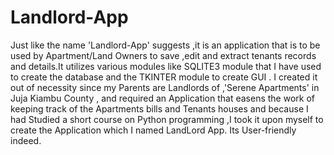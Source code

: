 # Landlord-App
Just like the name 'Landlord-App' suggests ,it is an application that is to be used  by Apartment/Land Owners to save ,edit and extract tenants records and details.It utilizes various modules like SQLITE3 module that I have used to create the database and the TKINTER module to create GUI .
I created it out of necessity since my Parents are Landlords of ,'Serene Apartments' in  Juja Kiambu County , and required an Application that easens the work of keeping track of the Apartments bills and Tenants houses and because I had Studied a short course on Python programming ,I took it upon myself to create the Application which I named LandLord App.
Its User-friendly indeed.

